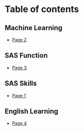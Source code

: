 # Table of contents

## Machine Learning

* [Page 2](README.md)

## SAS Function

* [Page 3](sas-function/page-3.md)

## SAS Skills

* [Page 1](sas-skills/page-1.md)

## English Learning

* [Page 4](english-learning/page-4.md)
